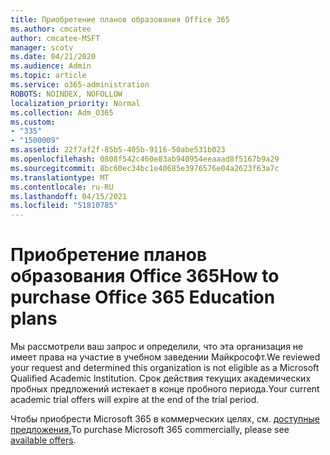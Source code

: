 ```yaml
---
title: Приобретение планов образования Office 365
ms.author: cmcatee
author: cmcatee-MSFT
manager: scotv
ms.date: 04/21/2020
ms.audience: Admin
ms.topic: article
ms.service: o365-administration
ROBOTS: NOINDEX, NOFOLLOW
localization_priority: Normal
ms.collection: Adm_O365
ms.custom:
- "335"
- "1500009"
ms.assetid: 22f7af2f-85b5-405b-9116-50abe531b023
ms.openlocfilehash: 0808f542c460e83ab940954eeaaad8f5167b9a29
ms.sourcegitcommit: 8bc60ec34bc1e40685e3976576e04a2623f63a7c
ms.translationtype: MT
ms.contentlocale: ru-RU
ms.lasthandoff: 04/15/2021
ms.locfileid: "51810785"
---
```

# <a name="how-to-purchase-office-365-education-plans"></a><span data-ttu-id="88dc8-102">Приобретение планов образования Office 365</span><span class="sxs-lookup"><span data-stu-id="88dc8-102">How to purchase Office 365 Education plans</span></span>

<span data-ttu-id="88dc8-103">Мы рассмотрели ваш запрос и определили, что эта организация не имеет права на участие в учебном заведении Майкрософт.</span><span class="sxs-lookup"><span data-stu-id="88dc8-103">We reviewed your request and determined this organization is not eligible as a Microsoft Qualified Academic Institution.</span></span> <span data-ttu-id="88dc8-104">Срок действия текущих академических пробных предложений истекает в конце пробного периода.</span><span class="sxs-lookup"><span data-stu-id="88dc8-104">Your current academic trial offers will expire at the end of the trial period.</span></span>
  
<span data-ttu-id="88dc8-105">Чтобы приобрести Microsoft 365 в коммерческих целях, см. [доступные предложения.](https://go.microsoft.com/fwlink/p/?linkid=868433)</span><span class="sxs-lookup"><span data-stu-id="88dc8-105">To purchase Microsoft 365 commercially, please see [available offers](https://go.microsoft.com/fwlink/p/?linkid=868433).</span></span>  